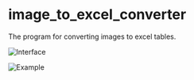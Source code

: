 # image_to_excel_converter
The program for converting images to excel tables.

![Interface](https://pp.userapi.com/c850416/v850416197/80b4e/3g_Zq5SrU8c.jpg)

![Example](https://pp.userapi.com/c852032/v852032627/14ed6b/ekO97ggg7pQ.jpg)
